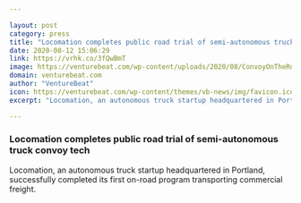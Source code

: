 ```yaml
---

layout: post
category: press
title: "Locomation completes public road trial of semi-autonomous truck convoy tech"
date: 2020-08-12 15:06:29
link: https://vrhk.co/3fQwBmT
image: https://venturebeat.com/wp-content/uploads/2020/08/ConvoyOnTheRoad-e1597085010455.jpg?w=1200&strip=all
domain: venturebeat.com
author: "VentureBeat"
icon: https://venturebeat.com/wp-content/themes/vb-news/img/favicon.ico
excerpt: "Locomation, an autonomous truck startup headquartered in Portland, successfully completed its first on-road program transporting commercial freight."

---
```


### Locomation completes public road trial of semi-autonomous truck convoy tech

Locomation, an autonomous truck startup headquartered in Portland, successfully completed its first on-road program transporting commercial freight.